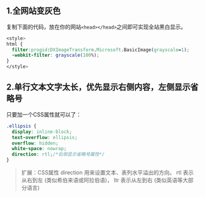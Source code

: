 ## 1.全网站变灰色

复制下面的代码，放在你的网站`<head></head>`之间即可实现全站黑白显示。

```css
<style>
html {
  filter:progid:DXImageTransform.Microsoft.BasicImage(grayscale=1);
  -webkit-filter: grayscale(100%);
}
</style>
```

## 2.单行文本文字太长，优先显示右侧内容，左侧显示省略号

只要加一个CSS属性就可以了：

```css
.ellipsis {
  display: inline-block;
  text-overflow: ellipsis;
  overflow: hidden;
  white-space: nowrap;
  direction: rtl;/*右侧显示省略号属性*/
}
```

>  扩展：CSS属性 direction 用来设置文本、表列水平溢出的方向。 rtl 表示从右到左 (类似希伯来语或阿拉伯语)， ltr 表示从左到右 (类似英语等大部分语言)

